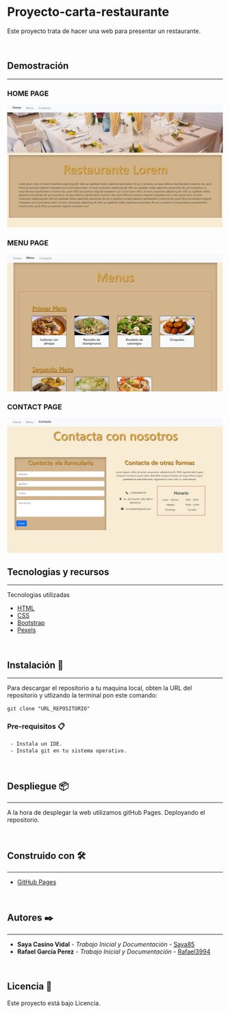 # Proyecto-carta-restaurante

Este proyecto trata de hacer una web para presentar un restaurante.

&nbsp;

## Demostración
***

### HOME PAGE
![Home Page](assets/homePage.JPG)

### MENU PAGE
![Menu Page](assets/menuPage.JPG)

### CONTACT PAGE
![Contact Page](assets/contactPage.JPG)


## Tecnologias y recursos
***
Tecnologias utilizadas 
* [HTML](https://developer.mozilla.org/es/docs/Web/HTML/Element/html)
* [CSS](https://developer.mozilla.org/es/docs/Web/CSS)
* [Bootstrap](https://getbootstrap.com/)
* [Pexels](https://www.pexels.com)

&nbsp;

## Instalación 🔧
***
Para descargar el repositorio a tu maquina local, obten la URL del repositorio y utlizando la terminal pon este comando:

```
git clone "URL_REPOSITORIO"
```

### Pre-requisitos 📋

```
 - Instala un IDE.
 - Instala git en tu sistema operativo.
```
&nbsp;
## Despliegue 📦
***

A la hora de desplegar la web utilizamos gitHub Pages. Deployando el repositorio.

&nbsp;

## Construido con 🛠️
***

* [GitHub Pages](https://pages.github.com/)

&nbsp;

## Autores ✒️
***
* **Saya Casino Vidal** - *Trabajo Inicial y Documentación* - [Saya85](https://github.com/Saya85)
* **Rafael Garcia Perez** - *Trabajo Inicial y Documentación* - [Rafael3994](https://github.com/Rafael3994)

&nbsp;

## Licencia 📄

Este proyecto está bajo Licencia.